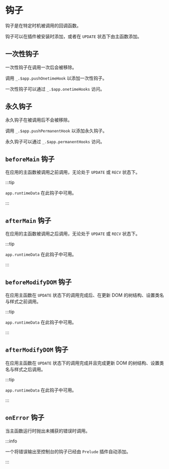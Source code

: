# 钩子

钩子是在特定时机被调用的回调函数。

钩子可以在插件被安装时添加，或者在 `UPDATE` 状态下由主函数添加。

## 一次性钩子

一次性钩子在调用一次后会被移除。

调用 `_.$app.pushOnetimeHook` 以添加一次性钩子。

一次性钩子可以通过 `_.$app.onetimeHooks` 访问。

## 永久钩子

永久钩子在被调用后不会被移除。

调用 `_.$app.pushPermanentHook` 以添加永久钩子。

永久钩子可以通过 `_.$app.permanentHooks` 访问。

## `beforeMain` 钩子

在应用的主函数被调用之前调用，无论处于 `UPDATE` 或 `RECV` 状态下。

:::tip

`app.runtimeData` 在此钩子中可用。

:::

## `afterMain` 钩子

在应用的主函数被调用之后调用，无论处于 `UPDATE` 或 `RECV` 状态下。

:::tip

`app.runtimeData` 在此钩子中可用。

:::

## `beforeModifyDOM` 钩子

在应用主函数在 `UPDATE` 状态下的调用完成后、在更新 DOM 的树结构、设置类名与样式之前调用。

:::tip

`app.runtimeData` 在此钩子中可用。

:::

## `afterModifyDOM` 钩子

在应用主函数在 `UPDATE` 状态下的调用完成并且完成更新 DOM 的树结构、设置类名与样式之后调用。

:::tip

`app.runtimeData` 在此钩子中可用。

:::

## `onError` 钩子

当主函数运行时抛出未捕获的错误时调用。

:::info

一个将错误输出至控制台的钩子已经由 `Prelude` 插件自动添加。

:::
